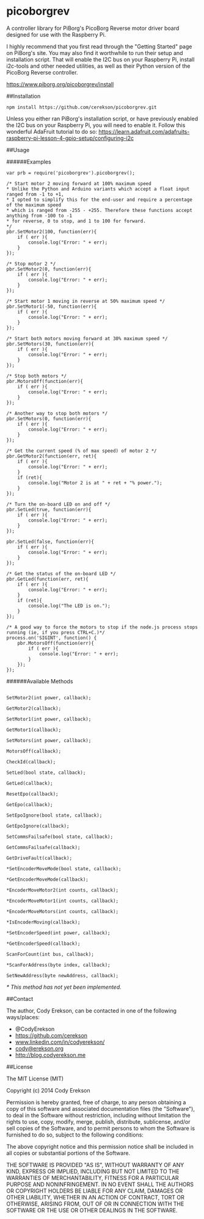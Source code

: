 picoborgrev
=================

A controller library for PiBorg's PicoBorg Reverse motor driver board designed for use with the Raspberry Pi.

I highly recommend that you first read through the "Getting Started" page on PiBorg's site. You may also find it worthwhile to run their setup and installation script. That will enable the I2C bus on your Raspberry Pi, install i2c-tools and other needed utilities, as well as their Python version of the PicoBorg Reverse controller.

https://www.piborg.org/picoborgrev/install


##Installation

```
npm install https://github.com/cerekson/picoborgrev.git
```

Unless you either ran PiBorg's installation script, or have previously enabled the I2C bus on your Raspberry Pi, you will need to enable it.  Follow this wonderful AdaFruit tutorial to do so: https://learn.adafruit.com/adafruits-raspberry-pi-lesson-4-gpio-setup/configuring-i2c


##Usage

######Examples

```node
var prb = require('picoborgrev').picoborgrev();

/* Start motor 2 moving forward at 100% maximum speed 
* Unlike the Python and Arduino variants which accept a float input ranged from -1 to +1,
* I opted to simplify this for the end-user and require a percentage of the maximum speed
* which is ranged from -255 - +255. Therefore these functions accept anything from -100 to -1
* for reverse, 0 to stop, and 1 to 100 for forward.
*/
pbr.SetMotor2(100, function(err){
    if ( err ){
        console.log("Error: " + err);
    }
});

/* Stop motor 2 */
pbr.SetMotor2(0, function(err){
    if ( err ){
        console.log("Error: " + err);
    }
});

/* Start motor 1 moving in reverse at 50% maximum speed */
pbr.SetMotor1(-50, function(err){
    if ( err ){
        console.log("Error: " + err);
    }
});

/* Start both motors moving forward at 30% maximum speed */
pbr.SetMotors(30, function(err){
    if ( err ){
        console.log("Error: " + err);
    }
});

/* Stop both motors */
pbr.MotorsOff(function(err){
    if ( err ){
        console.log("Error: " + err);
    }
});

/* Another way to stop both motors */
pbr.SetMotors(0, function(err){
    if ( err ){
        console.log("Error: " + err);
    }
});

/* Get the current speed (% of max speed) of motor 2 */
pbr.GetMotor2(function(err, ret){
    if ( err ){
        console.log("Error: " + err);
    }
    if (ret){
        console.log("Motor 2 is at " + ret + "% power.");
    }
});

/* Turn the on-board LED on and off */
pbr.SetLed(true, function(err){
    if ( err ){
        console.log("Error: " + err);
    }
});

pbr.SetLed(false, function(err){
    if ( err ){
        console.log("Error: " + err);
    }
});

/* Get the status of the on-board LED */
pbr.GetLed(function(err, ret){
    if ( err ){
        console.log("Error: " + err);
    }
    if (ret){
        console.log("The LED is on.");
    }
});

/* A good way to force the motors to stop if the node.js process stops running (ie, if you press CTRL+C.)*/
process.on('SIGINT', function() {
    pbr.MotorsOff(function(err){
        if ( err ){
            console.log("Error: " + err);
        }
    });
});
```

######Available Methods

```node

SetMotor2(int power, callback);

GetMotor2(callback);

SetMotor1(int power, callback);

GetMotor1(callback);

SetMotors(int power, callback);

MotorsOff(callback);

CheckId(callback);

SetLed(bool state, callback);

GetLed(callback);

ResetEpo(callback);

GetEpo(callback);

SetEpoIgnore(bool state, callback);

GetEpoIgnore(callback);

SetCommsFailsafe(bool state, callback);

GetCommsFailsafe(callback);

GetDriveFault(callback);

*SetEncoderMoveMode(bool state, callback);

*GetEncoderMoveMode(callback);

*EncoderMoveMotor2(int counts, callback);

*EncoderMoveMotor1(int counts, callback);

*EncoderMoveMotors(int counts, callback);

*IsEncoderMoving(callback);

*SetEncoderSpeed(int power, callback);

*GetEncoderSpeed(callback);

ScanForCount(int bus, callback);

*ScanForAddress(byte index, callback);

SetNewAddress(byte newAddress, callback);
```

_* This method has not yet been implemented._


##Contact

The author, Cody Erekson, can be contacted in one of the following ways/places:

* @CodyErekson
* https://github.com/cerekson
* www.linkedin.com/in/codyerekson/
* cody@erekson.org
* http://blog.codyerekson.me


##License

The MIT License (MIT)

Copyright (c) 2014 Cody Erekson

Permission is hereby granted, free of charge, to any person obtaining a copy
of this software and associated documentation files (the "Software"), to deal
in the Software without restriction, including without limitation the rights
to use, copy, modify, merge, publish, distribute, sublicense, and/or sell
copies of the Software, and to permit persons to whom the Software is
furnished to do so, subject to the following conditions:

The above copyright notice and this permission notice shall be included in all
copies or substantial portions of the Software.

THE SOFTWARE IS PROVIDED "AS IS", WITHOUT WARRANTY OF ANY KIND, EXPRESS OR
IMPLIED, INCLUDING BUT NOT LIMITED TO THE WARRANTIES OF MERCHANTABILITY,
FITNESS FOR A PARTICULAR PURPOSE AND NONINFRINGEMENT. IN NO EVENT SHALL THE
AUTHORS OR COPYRIGHT HOLDERS BE LIABLE FOR ANY CLAIM, DAMAGES OR OTHER
LIABILITY, WHETHER IN AN ACTION OF CONTRACT, TORT OR OTHERWISE, ARISING FROM,
OUT OF OR IN CONNECTION WITH THE SOFTWARE OR THE USE OR OTHER DEALINGS IN THE
SOFTWARE.
